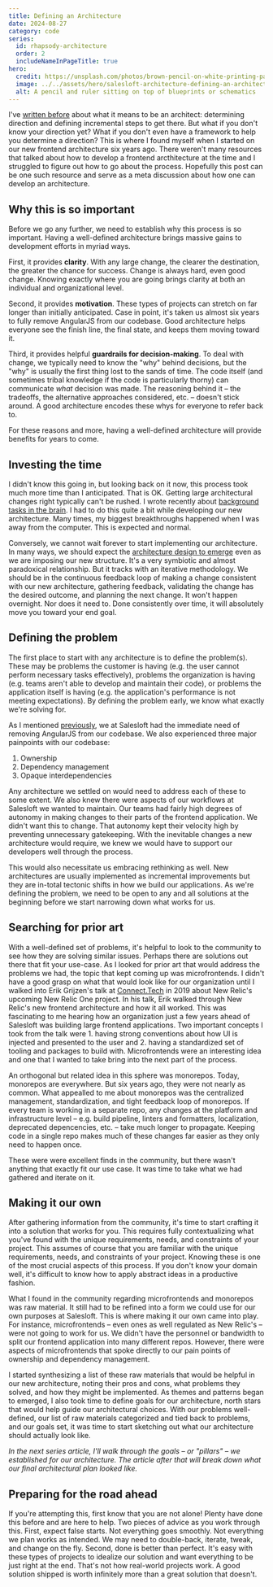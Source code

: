 ```yaml
---
title: Defining an Architecture
date: 2024-08-27
category: code
series:
  id: rhapsody-architecture
  order: 2
  includeNameInPageTitle: true
hero:
  credit: https://unsplash.com/photos/brown-pencil-on-white-printing-paper-fteR0e2BzKo
  image: ../../assets/hero/salesloft-architecture-defining-an-architecture.jpg
  alt: A pencil and ruler sitting on top of blueprints or schematics
---
```


I've [written before](/posts/being-a-software-architect-at-salesloft) about what it means to be an architect: determining direction and defining incremental steps to get there. But what if you don't know your direction yet? What if you don't even have a framework to help you determine a direction? This is where I found myself when I started on our new frontend architecture six years ago. There weren't many resources that talked about how to develop a frontend arcthitecture at the time and I struggled to figure out how to go about the process. Hopefully this post can be one such resource and serve as a meta discussion about how one can develop an architecture.

## Why this is so important

Before we go any further, we need to establish why this process is so important. Having a well-defined architecture brings massive gains to development efforts in myriad ways.

First, it provides **clarity**. With any large change, the clearer the destination, the greater the chance for success. Change is always hard, even good change. Knowing exactly where you are going brings clarity at both an individual and organizational level.

Second, it provides **motivation**. These types of projects can stretch on far longer than initially anticipated. Case in point, it's taken us almost six years to fully remove AngularJS from our codebase. Good architecture helps everyone see the finish line, the final state, and keeps them moving toward it.

Third, it provides helpful **guardrails for decision-making**. To deal with change, we typically need to know the "why" behind decisions, but the "why" is usually the first thing lost to the sands of time. The code itself (and sometimes tribal knowledge if the code is particularly thorny) can communicate _what_ decision was made. The reasoning behind it – the tradeoffs, the alternative approaches considered, etc. – doesn't stick around. A good architecture encodes these whys for everyone to refer back to.

For these reasons and more, having a well-defined architecture will provide benefits for years to come.

## Investing the time

I didn't know this going in, but looking back on it now, this process took much more time than I anticipated. That is OK. Getting large architectural changes right typically can't be rushed. I wrote recently about [background tasks in the brain](/posts/background-threads-and-rubber-ducks/). I had to do this quite a bit while developing our new architecture. Many times, my biggest breakthroughs happened when I was away from the computer. This is expected and normal.

Conversely, we cannot wait forever to start implementing our architecture. In many ways, we should expect the [architecture design to emerge](https://en.wikipedia.org/wiki/Emergent_design#Emergent_design_in_agile_software_development) even as we are imposing our new structure. It's a very symbiotic and almost paradoxical relationship. But it tracks with an iterative methodology. We should be in the continuous feedback loop of making a change consistent with our new architecture, gathering feedback, validating the change has the desired outcome, and planning the next change. It won't happen overnight. Nor does it need to. Done consistently over time, it will absolutely move you toward your end goal.

## Defining the problem

The first place to start with any architecture is to define the problem(s). These may be problems the customer is having (e.g. the user cannot perform necessary tasks effectively), problems the organization is having (e.g. teams aren't able to develop and maintain their code), or problems the application itself is having (e.g. the application's performance is not meeting expectations). By defining the problem early, we know what exactly we're solving for.

As I mentioned [previously][prev], we at Salesloft had the immediate need of removing AngularJS from our codebase. We also experienced three major painpoints with our codebase:

1. Ownership
2. Dependency management
3. Opaque interdependencies

Any architecture we settled on would need to address each of these to some extent. We also knew there were aspects of our workflows at Salesloft we wanted to maintain. Our teams had fairly high degrees of autonomy in making changes to their parts of the frontend application. We didn't want this to change. That autonomy kept their velocity high by preventing unnecessary gatekeeping. With the inevitable changes a new architecture would require, we knew we would have to support our developers well through the process.

This would also necessitate us embracing rethinking as well. New architectures are usually implemented as incremental improvements but they are in-total tectonic shifts in how we build our applications. As we're defining the problem, we need to be open to any and all solutions at the beginning before we start narrowing down what works for us.

## Searching for prior art

With a well-defined set of problems, it's helpful to look to the community to see how they are solving similar issues. Perhaps there are solutions out there that fit your use-case. As I looked for prior art that would address the problems we had, the topic that kept coming up was microfrontends. I didn't have a good grasp on what that would look like for our organization until I walked into Erik Grijzen's talk at [Connect.Tech](https://connect.tech/) in 2019 about New Relic's upcoming New Relic One project. In his talk, Erik walked through New Relic's new frontend architecture and how it all worked. This was fascinating to me hearing how an organization just a few years ahead of Salesloft was building large frontend applications. Two important concepts I took from the talk were 1. having strong conventions about how UI is injected and presented to the user and 2. having a standardized set of tooling and packages to build with. Microfrontends were an interesting idea and one that I wanted to take bring into the next part of the process.

An orthogonal but related idea in this sphere was monorepos. Today, monorepos are everywhere. But six years ago, they were not nearly as common. What appealled to me about monorepos was the centralized management, standardization, and tight feedback loop of monorepos. If every team is working in a separate repo, any changes at the platform and infrastructure level – e.g. build pipeline, linters and formatters, localization, deprecated depencencies, etc. – take much longer to propagate. Keeping code in a single repo makes much of these changes far easier as they only need to happen once.

These were were excellent finds in the community, but there wasn't anything that exactly fit our use case. It was time to take what we had gathered and iterate on it.

## Making it our own

After gathering information from the community, it's time to start crafting it into a solution that works for you. This requires fully contextualizing what you've found with the unique requirements, needs, and constraints of your project. This assumes of course that you are familiar with the unique requirements, needs, and constraints of your project. Knowing these is one of the most crucial aspects of this process. If you don't know your domain well, it's difficult to know how to apply abstract ideas in a productive fashion.

What I found in the community regarding microfrontends and monorepos was raw material. It still had to be refined into a form we could use for our own purposes at Salesloft. This is where making it our own came into play. For instance, microfrontends – even ones as well regulated as New Relic's – were not going to work for us. We didn't have the personnel or bandwidth to split our frontend application into many different repos. However, there were aspects of microfrontends that spoke directly to our pain points of ownership and dependency management.

I started synthesizing a list of these raw materials that would be helpful in our new architecture, noting their pros and cons, what problems they solved, and how they might be implemented. As themes and patterns began to emerged, I also took time to define goals for our architecture, north stars that would help guide our architectural choices. With our problems well-defined, our list of raw materials categorized and tied back to problems, and our goals set, it was time to start sketching out what our architecture should actually look like.

_In the next series article, I'll walk through the goals – or "pillars" – we established for our architecture. The article after that will break down what our final architectural plan looked like._

## Preparing for the road ahead

If you're attempting this, first know that you are not alone! Plenty have done this before and are here to help. Two pieces of advice as you work through this. First, expect false starts. Not everything goes smoothly. Not everything we plan works as intended. We may need to double-back, iterate, tweak, and change on the fly. Second, done is better than perfect. It's easy with these types of projects to idealize our solution and want everything to be just right at the end. That's not how real-world projects work. A good solution shipped is worth infinitely more than a great solution that doesn't.

[prev]: ./rhapsody-architecture-where-we-started
